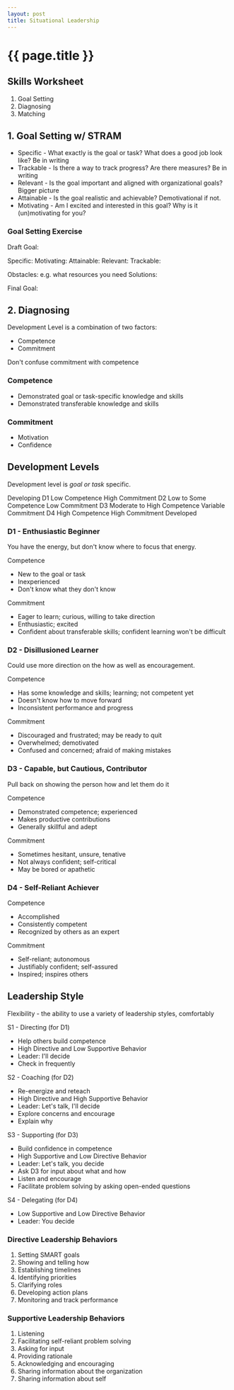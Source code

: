 ```yaml
---
layout: post
title: Situational Leadership
---
```



# {{ page.title }}

## Skills Worksheet

1. Goal Setting
2. Diagnosing
3. Matching

## 1. Goal Setting w/ STRAM

* Specific - What exactly is the goal or task? What does a good job look like? Be in writing
* Trackable - Is there a way to track progress? Are there measures? Be in writing
* Relevant - Is the goal important and aligned with organizational goals? Bigger picture
* Attainable - Is the goal realistic and achievable? Demotivational if not.
* Motivating - Am I excited and interested in this goal? Why is it (un)motivating for you?

### Goal Setting Exercise

Draft Goal:

Specific:
Motivating:
Attainable:
Relevant:
Trackable:

Obstacles: e.g. what resources you need
Solutions:

Final Goal:

## 2. Diagnosing

Development Level is a combination of two factors:

* Competence
* Commitment

Don't confuse commitment with competence

### Competence

* Demonstrated goal or task-specific knowledge and skills
* Demonstrated transferable knowledge and skills

### Commitment

* Motivation
* Confidence

## Development Levels

Development level is *goal or task* specific.

Developing
  D1 Low Competence                 High Commitment
  D2 Low to Some Competence         Low Commitment
  D3 Moderate to High Competence    Variable Commitment
  D4 High Competence                High Commitment
Developed

### D1 - Enthusiastic Beginner

You have the energy, but don't know where to focus that energy.

Competence

* New to the goal or task
* Inexperienced
* Don't know what they don't know

Commitment

* Eager to learn; curious, willing to take direction
* Enthusiastic; excited
* Confident about transferable skills; confident learning won't be difficult

### D2 - Disillusioned Learner

Could use more direction on the how as well as encouragement.

Competence

* Has some knowledge and skills; learning; not competent yet
* Doesn't know how to move forward
* Inconsistent performance and progress

Commitment

* Discouraged and frustrated; may be ready to quit
* Overwhelmed; demotivated
* Confused and concerned; afraid of making mistakes

### D3 - Capable, but Cautious, Contributor

Pull back on showing the person how and let them do it

Competence

* Demonstrated competence; experienced
* Makes productive contributions
* Generally skillful and adept

Commitment

* Sometimes hesitant, unsure, tenative
* Not always confident; self-critical
* May be bored or apathetic

### D4 - Self-Reliant Achiever

Competence

* Accomplished
* Consistently competent
* Recognized by others as an expert

Commitment

* Self-reliant; autonomous
* Justifiably confident; self-assured
* Inspired; inspires others

## Leadership Style

Flexibility - the ability to use a variety of leadership styles, comfortably

S1 - Directing (for D1)
* Help others build competence
* High Directive and Low Supportive Behavior
* Leader: I'll decide
* Check in frequently

S2 - Coaching (for D2)
* Re-energize and reteach
* High Directive and High Supportive Behavior
* Leader: Let's talk, I'll decide
* Explore concerns and encourage
* Explain why

S3 - Supporting (for D3)
* Build confidence in competence
* High Supportive and Low Directive Behavior
* Leader: Let's talk, you decide
* Ask D3 for input about what and how
* Listen and encourage
* Facilitate problem solving by asking open-ended questions

S4 - Delegating (for D4)
* Low Supportive and Low Directive Behavior
* Leader: You decide

### Directive Leadership Behaviors

1. Setting SMART goals
2. Showing and telling how
3. Establishing timelines
4. Identifying priorities
5. Clarifying roles
6. Developing action plans
7. Monitoring and track performance

### Supportive Leadership Behaviors

1. Listening
2. Facilitating self-reliant problem solving
3. Asking for input
4. Providing rationale
5. Acknowledging and encouraging
6. Sharing information about the organization
7. Sharing information about self

